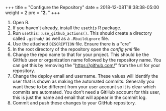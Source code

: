 +++
title = "Configure the Repository"
date = 2018-12-08T18:38:38-05:00
weight = 2
pre = "<b>2. </b>"
+++

1. Open R.
1. If you haven't already, install the `usethis` R package.
1. Run `usethis::use_github_actions()`. This should create a directory called `.github/` as well as a `.Rbuildignore` file. 
1. Use the attached `DESCRIPTION` file. Ensure there is a "cre"
1. In the root directory of the repository open the *config.yml* file
2. Change the repo name to that for your project. This should be the GitHub user
   or organization name followed by the repository name. You can get this by
   removing the "https://github.com/" from the url for your repository.
3. Change the deploy email and username. These values will identify the user
   that is shown as making the automated commits. Generally you want these to be
   different from your user account so it is clear which commits are
   automated. You don't need a GitHub account for this user, this is just the
   name and email that will appear in the commit log.
4. Commit and push these changes to your GitHub repository.
